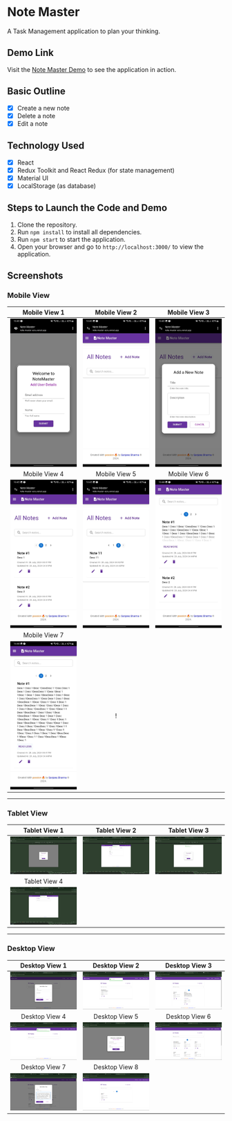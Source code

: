 # Note Master

A Task Management  application to plan your thinking.

## Demo Link

Visit the [Note Master Demo](https://) to see the application in action.

## Basic Outline

- [x] Create a new note
- [x] Delete a note
- [x] Edit a note

## Technology Used

- [x] React
- [x] Redux Toolkit and React Redux (for state management)
- [x] Material UI
- [x] LocalStorage (as database)

## Steps to Launch the Code and Demo

1. Clone the repository.
2. Run `npm install` to install all dependencies.
3. Run `npm start` to start the application.
4. Open your browser and go to `http://localhost:3000/` to view the application.

## Screenshots

### Mobile View

| Mobile View 1 | Mobile View 2 | Mobile View 3 
| :------------:| :------------:| :------------:| 
| ![Mobile View 1](./src/assets/readme/phone_7.jpeg) | ![Mobile View 2](./src/assets/readme/phone_6.jpeg) | ![Mobile View 3](./src/assets/readme/phone_5.jpeg) | 
| Mobile View 4 | Mobile View 5 | Mobile View 6 
 ![Mobile View 1](./src/assets/readme/phone_4.jpeg) | ![Mobile View 2](./src/assets/readme/phone_3.jpeg) | ![Mobile View 3](./src/assets/readme/phone_2.jpeg) | !
| Mobile View 7 |
![Mobile View 1](./src/assets/readme/phone_1.jpeg) | !
---

### Tablet View

| Tablet View 1 | Tablet View 2 | Tablet View 3 |
| :------------:| :------------:| :------------:|
| ![Tablet View 1](./src/assets/readme/tab_0.png) | ![Tablet View 2](./src/assets/readme/tab_1.png) | ![Tablet View 2](./src/assets/readme/tab_2.png) | 
| Tablet View 4 |
| ![Tablet View 2](./src/assets/readme/tab_3.png) | 

---

### Desktop View

| Desktop View 1 | Desktop View 2 | Desktop View 3 | 
| :-------------:| :-------------:| :-------------:| 
| ![Desktop View 1](./src/assets/readme/web_1.png) | ![Desktop View 2](./src/assets/readme/web_2.png) | ![Desktop View 3](./src/assets/readme/web_3.png) | !
| Desktop View 4 | Desktop View 5 |  Desktop View 6 |
| ![Desktop View 5](./src/assets/readme/web_4.png) | ![Desktop View 6](./src/assets/readme/web_6.png) | ![Desktop View 4](./src/assets/readme/web_7.png) |
| Desktop View 7 | Desktop View 8 |  
| ![Desktop View 5](./src/assets/readme/web_8.png) |  ![Desktop View 5](./src/assets/readme/web_9.png) | 
